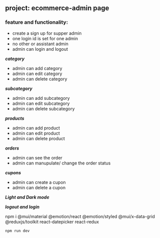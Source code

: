 
## project: ecommerce-admin page

### feature and functionality: 
* create a sign up for supper admin 
* one login id is set for one admin
* no other or assistant admin
* admin can login and logout

***category***
* admin can add category
* admin can edit category
* admin can delete category

***subcategory***
* admin can add subcategory
* admin can edit subcategory
* admin can delete subcategory

***products***
* admin can add product
* admin can edit product
* admin can delete product

***orders***
* admin can see the order 
* admin can manupulate/ change the order status

***cupons***
* admin can create a cupon
* admin can delete a cupon

***Light and Dark mode***

***logout and login***


npm i @mui/material @emotion/react @emotion/styled @mui/x-data-grid @reduxjs/toolkit react-datepicker react-redux  

```
npm run dev
```